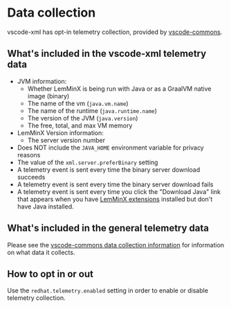 # Data collection

vscode-xml has opt-in telemetry collection, provided by [vscode-commons](https://github.com/redhat-developer/vscode-commons).

## What's included in the vscode-xml telemetry data

 * JVM information:
    * Whether LemMinX is being run with Java or as a GraalVM native image (binary)
    * The name of the vm (`java.vm.name`)
    * The name of the runtime (`java.runtime.name`)
    * The version of the JVM (`java.version`)
    * The free, total, and max VM memory
 * LemMinX Version information:
    * The server version number
 * Does NOT include the `JAVA_HOME` environment variable for privacy reasons
 * The value of the `xml.server.preferBinary` setting
 * A telemetry event is sent every time the binary server download succeeds
 * A telemetry event is sent every time the binary server download fails
 * A telemetry event is sent every time you click the "Download Java" link that appears when you have [LemMinX extensions](./docs/Extensions.md) installed but don't have Java installed.

## What's included in the general telemetry data

Please see the
[vscode-commons data collection information](https://github.com/redhat-developer/vscode-commons/blob/master/USAGE_DATA.md#other-extensions)
for information on what data it collects.

## How to opt in or out

Use the `redhat.telemetry.enabled` setting in order to enable or disable telemetry collection.